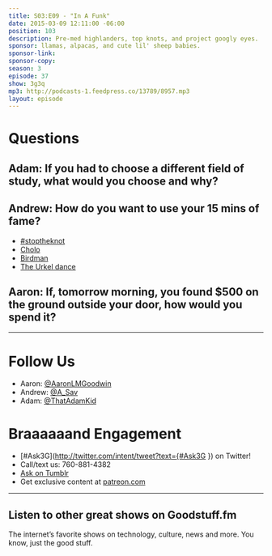 ```yaml
---
title: S03:E09 - "In A Funk"
date: 2015-03-09 12:11:00 -06:00
position: 103
description: Pre-med highlanders, top knots, and project googly eyes.
sponsor: llamas, alpacas, and cute lil' sheep babies.
sponsor-link: 
sponsor-copy: 
season: 3
episode: 37
show: 3g3q
mp3: http://podcasts-1.feedpress.co/13789/8957.mp3
layout: episode
---
```


# Questions

## Adam: If you had to choose a different field of study, what would you choose and why?

## Andrew: How do you want to use your 15 mins of fame?
- [#stoptheknot](http://www.youtube.com/watch?v=a8YgTaMyZRk)
- [Cholo](http://www.urbandictionary.com/define.php?term=cholo)
- [Birdman](http://www.imdb.com/title/tt2562232/)
- [The Urkel dance](http://www.youtube.com/watch?v=BTeOcVelYi0)

## Aaron: If, tomorrow morning, you found $500 on the ground outside your door, how would you spend it?

***

# Follow Us
* Aaron: [@AaronLMGoodwin](http://twitter.com/aaronlmgoodwin)
* Andrew: [@A_Sav](http://twitter.com/a_sav)
* Adam: [@ThatAdamKid](http://twitter.com/thatadamkid)

# Braaaaaand Engagement
* [#Ask3G](http://twitter.com/intent/tweet?text={#Ask3G }) on Twitter!
* Call/text us: 760-881-4382
* [Ask on Tumblr](http://3g3q.co/ask)
* Get exclusive content at [patreon.com](http://www.patreon.com/3g3q)

***

## Listen to other great shows on Goodstuff.fm
The internet’s favorite shows on technology, culture, news and more. You know, just the good stuff.

